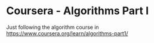 # Coursera - Algorithms Part I

Just following the algorithm course in https://www.coursera.org/learn/algorithms-part1/

